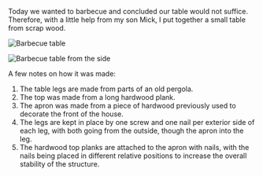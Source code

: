 Today we wanted to barbecue and concluded our table would not suffice. Therefore, with a little help from my son Mick, I put together a small table from scrap wood.

![Barbecue table](./barbecue-table.jpg)

![Barbecue table from the side](./barbecue-table-side.jpg)

A few notes on how it was made:
1. The table legs are made from parts of an old pergola.
1. The top was made from a long hardwood plank.
1. The apron was made from a piece of hardwood previously used to decorate the front of the house.
1. The legs are kept in place by one screw and one nail per exterior side of each leg, with both going from the outside, though the apron into the leg.
1. The hardwood top planks are attached to the apron with nails, with the nails being placed in different relative positions to increase the overall stability of the structure.